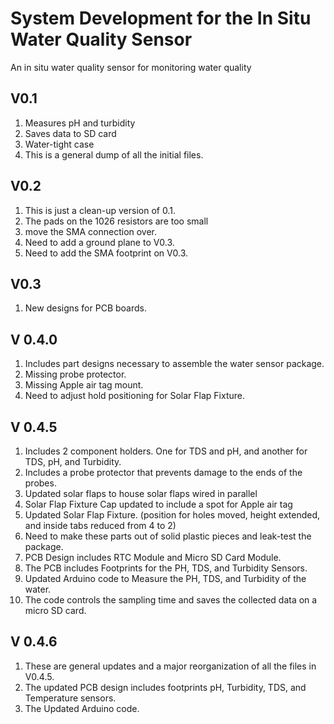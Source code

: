 # System Development for the In Situ Water Quality Sensor
An in situ water quality sensor for monitoring water quality

## V0.1
1. Measures pH and turbidity 
1. Saves data to SD card
1. Water-tight case 
1. This is a general dump of all the initial files. 

## V0.2
1. This is just a clean-up version of 0.1. 
1. The pads on the 1026 resistors are too small
1. move the SMA connection over.
1. Need to add a ground plane to V0.3.
1. Need to add the SMA footprint on V0.3.

## V0.3
1. New designs for PCB boards. 



## V 0.4.0
1. Includes part designs necessary to assemble the water sensor package.
2. Missing probe protector.
3. Missing Apple air tag mount.
4. Need to adjust hold positioning for Solar Flap Fixture.


## V 0.4.5 
1. Includes 2 component holders. One for TDS and pH, and another for TDS, pH, and Turbidity.
2. Includes a probe protector that prevents damage to the ends of the probes.
3. Updated solar flaps to house solar flaps wired in parallel
4. Solar Flap Fixture Cap updated to include a spot for Apple air tag
5. Updated Solar Flap Fixture. (position for holes moved, height extended, and inside tabs reduced from 4 to 2)
6. Need to make these parts out of solid plastic pieces and leak-test the package.
7. PCB Design includes RTC Module and Micro SD Card Module.
8. The PCB includes Footprints for the PH, TDS, and Turbidity Sensors.
9. Updated Arduino code to Measure the PH, TDS, and Turbidity of the water.
10. The code controls the sampling time and saves the collected data on a micro SD card.

## V 0.4.6 
1. These are general updates and a major reorganization of all the files in V0.4.5.
2. The updated PCB design includes footprints pH, Turbidity, TDS, and Temperature sensors.
3. The Updated Arduino code.


















